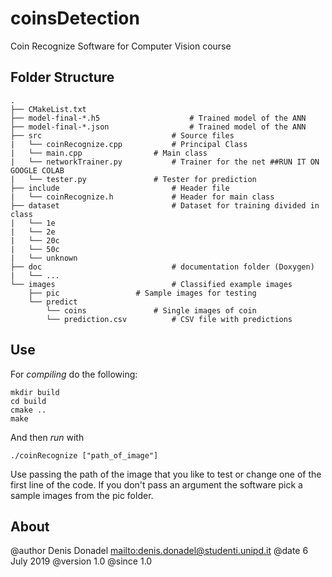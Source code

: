# coinsDetection

Coin Recognize Software for Computer Vision course

## Folder Structure

    .
    ├── CMakeList.txt
    ├── model-final-*.h5               	    # Trained model of the ANN
    ├── model-final-*.json            	    # Trained model of the ANN
    ├── src                 	  	    # Source files
    |   └── coinRecognize.cpp			# Principal Class
    |   └── main.cpp				# Main class
    |   └── networkTrainer.py			# Trainer for the net ##RUN IT ON GOOGLE COLAB
    |   └── tester.py				# Tester for prediction
    ├── include                 	    # Header file
    |   └── coinRecognize.h 			# Header for main class
    ├── dataset                 	    # Dataset for training divided in class
    |   └── 1e	
    |   └── 2e
    |   └── 20c
    |   └── 50c
    |   └── unknown
    ├── doc                  		    # documentation folder (Doxygen)
    |   └── ...
    └── images              	 	    # Classified example images
        ├── pic			  	  	# Sample images for testing
        └── predict               	 
            └── coins				# Single images of coin
            └── prediction.csv			# CSV file with predictions
	
## Use

For *compiling* do the following:

	mkdir build
	cd build
	cmake ..
	make

And then *run* with

	./coinRecognize ["path_of_image"]

Use passing the path of the image that you like to test or change one of the first line of the code.
If you don't pass an argument the software pick a sample images from the pic folder.


## About 

@author Denis Donadel <mailto:denis.donadel@studenti.unipd.it>
@date 6 July 2019
@version 1.0
@since 1.0
